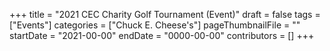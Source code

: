 +++
title = "2021 CEC Charity Golf Tournament (Event)"
draft = false
tags = ["Events"]
categories = ["Chuck E. Cheese's"]
pageThumbnailFile = ""
startDate = "2021-00-00"
endDate = "0000-00-00"
contributors = []
+++
